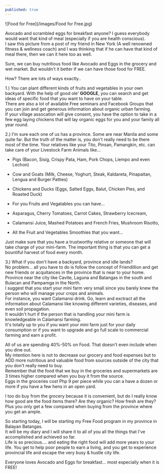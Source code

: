 ```yaml
---
published: true
---
```

![Food for Free](/images/Food for Free.jpg)

Avocado and scrambled eggs for breakfast anyone? I guess everybody would want that kind of meal (especially if you are health conscious).   
I saw this picture from a post of my friend in New York (A well renowned fitness & wellness coach) and I was thinking that if he can have that kind of meal there, then we can it here too as well.

Sure, we can buy nutritious food like Avocado and Eggs in the grocery and wet market. But wouldn't it better if we can have those food for FREE. 

How? There are lots of ways exactly..

1.) You can plant different kinds of fruits and vegetables in your own backyard. With the help of good ole' **GOOGLE**, you can search and get ideas of specific food that you want to have on your table.   
There are also a lot of available Free seminars and Facebook Groups that you can join and get generous information about organic urban farming.   
If your village assocation will give consent, you have the option to take in a few egg laying chickens that will lay organic eggs for you and your family all year round.


2.) I'm sure each one of us has a province. Some are near Manila and some quite far. But the truth of the matter is, you don't really need to be there most of the time. Your relatives like your Tito, Pinsan, Pamangkin, etc. can take care of your Livestock Farm Animals like...

- Pigs (Bacon, Sisig, Crispy Pata, Ham, Pork Chops, Liempo and even Lechon)
- Cow and Goats (Milk, Cheese, Yoghurt, Steak, Kaldareta, Pinapaitan, Lengua and Burger Patties) 
- Chickens and Ducks (Eggs, Salted Eggs, Balut, Chicken Pies, and Roasted Duck)

- For you Fruits and Vegatables you can have...
- Asparagus, Cherry Tomatoes, Carrot Cakes, Strawberry Icecream, 
- Calamansi Juice, Mashed Potatoes and French Fries, Mushroom Risotto,
- All the Fruit and Vegetables Smoothies that you want...

Just make sure that you have a trustworthy relative or someone that will take charge of your mini-farm. The important thing is that you can get a bountiful harvest of food every month.

3.) What if you don't have a backyard, province and idle lands?   
No problem... all you have to do is follow the concept of Friendillion and get new friends or acquitances in the province that is near to your home. Province near the city like Cavite, Laguna and Batangas in the south and Bulacan and Pampamga in the North.   
I suggest that you start your mini farm very small since you barely knew the person who will manage your crops and animals.   
For instance, you want Calamansi drink. Go, learn and exctract all the information about Calamansi like knowing different varieties, diseases, and even soil propagation.   
It wouldn't hurt if the person that is handling your mini farm is knowledgeable in Calamansi farming.    
It's totally up to you if you want your mini farm just for your daily consumption or if you want to upgrade and go full scale to commercial farming and earn a profit.


All of us are spending 40%-50% on Food. That doesn't even include when you dine out.   
My intention here is not to decrease our grocery and food expenses but to ADD more nutritious and valuable food from sources outside of the city that you don't really need to buy.   
Remember that the food that we buy in the groceries and supermarkets are 3 times higher compared when you buy it from the source.   
Eggs in the groceries cost Php 9 per piece while you can a have a dozen or more if you have a few hens in an open yard.

I too do buy from the grocery because it is convenient, but do I really know how good are the food items there? Are they organic? How fresh are they?   
Plus you only get a few compared when buying from the province where you get an ample. 

So starting today, I will be starting my Free Food program in my province in Balayan Batangas.   
It will be my diary and I will share it to all of you all the things that I've accomplished and achieved so far.   
Life is so precious.... and eating the right food will add more years to your life. You get to help poor people to earn a living, and you get to experience provincial life and escape the very busy & hustle city life. 

Everyone loves Avocado and Eggs for breakfast... most especially when it is FREE!


